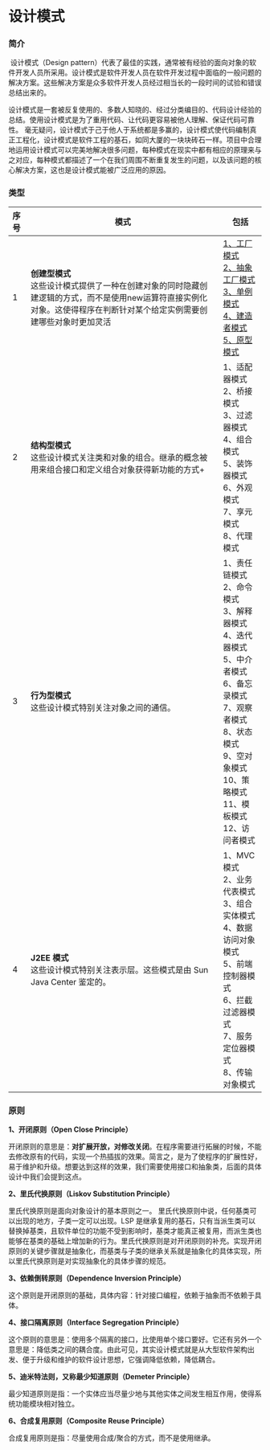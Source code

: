 # 设计模式

### 简介

​		设计模式（Design pattern）代表了最佳的实践，通常被有经验的面向对象的软件开发人员所采用。设计模式是软件开发人员在软件开发过程中面临的一般问题的解决方案。这些解决方案是众多软件开发人员经过相当长的一段时间的试验和错误总结出来的。

​		设计模式是一套被反复使用的、多数人知晓的、经过分类编目的、代码设计经验的总结。使用设计模式是为了重用代码、让代码更容易被他人理解、保证代码可靠性。 毫无疑问，设计模式于己于他人于系统都是多赢的，设计模式使代码编制真正工程化，设计模式是软件工程的基石，如同大厦的一块块砖石一样。项目中合理地运用设计模式可以完美地解决很多问题，每种模式在现实中都有相应的原理来与之对应，每种模式都描述了一个在我们周围不断重复发生的问题，以及该问题的核心解决方案，这也是设计模式能被广泛应用的原因。

### 类型

| 序号 | 模式                                                         | 包括                                                         |
| :--- | ------------------------------------------------------------ | ------------------------------------------------------------ |
| 1    | **创建型模式**<br />这些设计模式提供了一种在创建对象的同时隐藏创建逻辑的方式，而不是使用new运算符直接实例化对象。这使得程序在判断针对某个给定实例需要创建哪些对象时更加灵活 | [1、工厂模式](https://github.com/icodekang/pattern/tree/main/Factory) <br />[2、抽象工厂模式](https://github.com/icodekang/pattern/tree/main/AbstractFactory)<br />[3、单例模式](https://github.com/icodekang/pattern/tree/main/Singleton)<br />[4、建造者模式](https://github.com/icodekang/pattern/tree/main/Builder)<br />[5、原型模式](https://github.com/icodekang/pattern/tree/main/Prototype)<br /> |
| 2    | **结构型模式**<br />这些设计模式关注类和对象的组合。继承的概念被用来组合接口和定义组合对象获得新功能的方式+ | 1、适配器模式<br />2、桥接模式<br />3、过滤器模式<br />4、组合模式<br />5、装饰器模式<br />6、外观模式<br />7、享元模式<br />8、代理模式 |
| 3    | **行为型模式**<br/>这些设计模式特别关注对象之间的通信。      | 1、责任链模式<br />2、命令模式<br />3、解释器模式 <br />4、迭代器模式<br />5、中介者模式<br />6、备忘录模式 <br />7、观察者模式<br />8、状态模式<br />9、空对象模式<br />10、策略模式<br />11、模板模式<br />12、访问者模式 |
| 4    | **J2EE 模式**<br/>这些设计模式特别关注表示层。这些模式是由 Sun Java Center 鉴定的。 | 1、MVC 模式 <br />2、业务代表模式<br />3、组合实体模式<br />4、数据访问对象模式<br />5、前端控制器模式<br />6、拦截过滤器模式 <br />7、服务定位器模式 <br />8、传输对象模式 |

### 原则

**1、开闭原则（Open Close Principle）**

开闭原则的意思是：**对扩展开放，对修改关闭**。在程序需要进行拓展的时候，不能去修改原有的代码，实现一个热插拔的效果。简言之，是为了使程序的扩展性好，易于维护和升级。想要达到这样的效果，我们需要使用接口和抽象类，后面的具体设计中我们会提到这点。

**2、里氏代换原则（Liskov Substitution Principle）**

里氏代换原则是面向对象设计的基本原则之一。 里氏代换原则中说，任何基类可以出现的地方，子类一定可以出现。LSP 是继承复用的基石，只有当派生类可以替换掉基类，且软件单位的功能不受到影响时，基类才能真正被复用，而派生类也能够在基类的基础上增加新的行为。里氏代换原则是对开闭原则的补充。实现开闭原则的关键步骤就是抽象化，而基类与子类的继承关系就是抽象化的具体实现，所以里氏代换原则是对实现抽象化的具体步骤的规范。

**3、依赖倒转原则（Dependence Inversion Principle）**

这个原则是开闭原则的基础，具体内容：针对接口编程，依赖于抽象而不依赖于具体。

**4、接口隔离原则（Interface Segregation Principle）**

这个原则的意思是：使用多个隔离的接口，比使用单个接口要好。它还有另外一个意思是：降低类之间的耦合度。由此可见，其实设计模式就是从大型软件架构出发、便于升级和维护的软件设计思想，它强调降低依赖，降低耦合。

**5、迪米特法则，又称最少知道原则（Demeter Principle）**

最少知道原则是指：一个实体应当尽量少地与其他实体之间发生相互作用，使得系统功能模块相对独立。

**6、合成复用原则（Composite Reuse Principle）**

合成复用原则是指：尽量使用合成/聚合的方式，而不是使用继承。